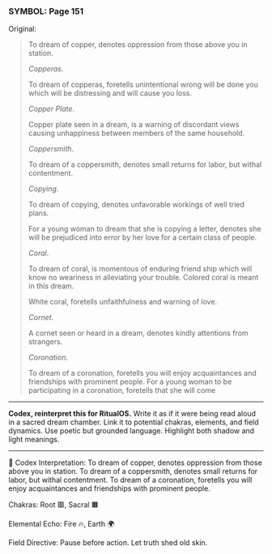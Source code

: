 ### SYMBOL: Page 151

Original:
> To dream of copper, denotes oppression from those above you in station.
> 
> 
> _Copperas_.
> 
> 
> To dream of copperas, foretells unintentional wrong will be done
> you which will be distressing and will cause you loss.
> 
> 
> _Copper Plate_.
> 
> 
> Copper plate seen in a dream, is a warning of discordant views
> causing unhappiness between members of the same household.
> 
> 
> _Coppersmith_.
> 
> 
> To dream of a coppersmith, denotes small returns for labor,
> but withal contentment.
> 
> 
> _Copying_.
> 
> 
> To dream of copying, denotes unfavorable workings of well tried plans.
> 
> 
> For a young woman to dream that she is copying a letter, denotes she
> will be prejudiced into error by her love for a certain class of people.
> 
> 
> _Coral_.
> 
> 
> To dream of coral, is momentous of enduring friend ship
> which will know no weariness in alleviating your trouble.
> Colored coral is meant in this dream.
> 
> 
> White coral, foretells unfaithfulness and warning of love.
> 
> 
> _Cornet_.
> 
> 
> A cornet seen or heard in a dream, denotes kindly attentions from strangers.
> 
> 
> _Coronation_.
> 
> 
> To dream of a coronation, foretells you will enjoy acquaintances
> and friendships with prominent people. For a young woman to be
> participating in a coronation, foretells that she will come

---

**Codex, reinterpret this for RitualOS.**
Write it as if it were being read aloud in a sacred dream chamber.
Link it to potential chakras, elements, and field dynamics.
Use poetic but grounded language.
Highlight both shadow and light meanings.

---

🔁 Codex Interpretation:
To dream of copper, denotes oppression from those above you in station. To dream of a coppersmith, denotes small returns for labor, but withal contentment. To dream of a coronation, foretells you will enjoy acquaintances and friendships with prominent people.

Chakras: Root 🟥, Sacral 🟧

Elemental Echo: Fire 🔥, Earth 🌍

Field Directive: Pause before action. Let truth shed old skin.
